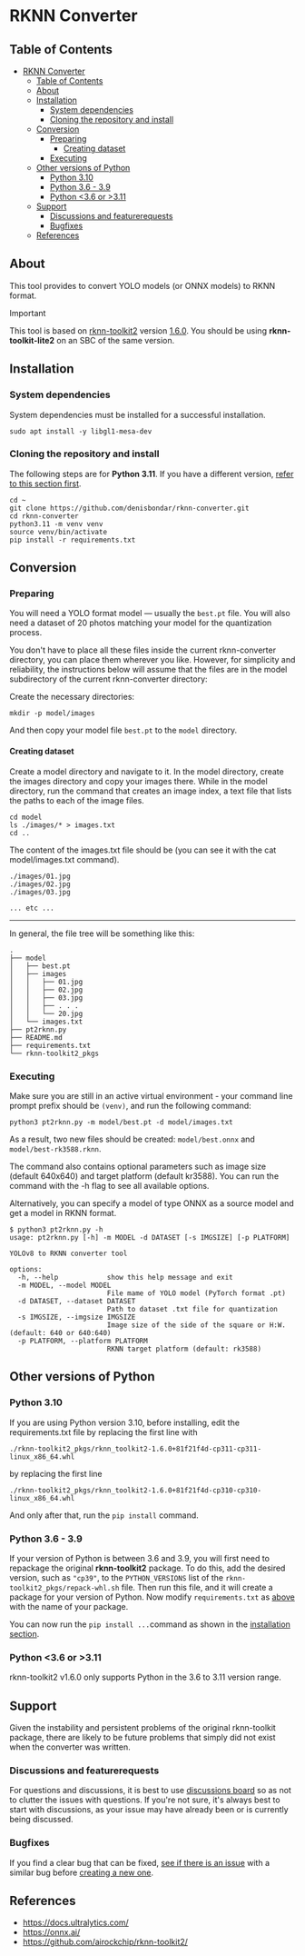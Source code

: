 # RKNN Converter
## Table of Contents
<!-- TOC -->
* [RKNN Converter](#rknn-converter)
  * [Table of Contents](#table-of-contents)
  * [About](#about)
  * [Installation](#installation)
    * [System dependencies](#system-dependencies)
    * [Cloning the repository and install](#cloning-the-repository-and-install)
  * [Conversion](#conversion)
    * [Preparing](#preparing)
      * [Creating dataset](#creating-dataset)
    * [Executing](#executing)
  * [Other versions of Python](#other-versions-of-python)
    * [Python 3.10](#python-310)
    * [Python 3.6 - 3.9](#python-36---39)
    * [Python <3.6 or >3.11](#python-36-or-311)
  * [Support](#support)
    * [Discussions and featurerequests](#discussions-and-featurerequests)
    * [Bugfixes](#bugfixes)
  * [References](#references)
<!-- TOC -->

## About
This tool provides to convert YOLO models (or ONNX models) to RKNN format.

> [!IMPORTANT]  
> This tool is based on [rknn-toolkit2](https://github.com/airockchip/rknn-toolkit2) version [1.6.0](https://github.com/airockchip/rknn-toolkit2/tree/v1.6.0).
> You should be using **rknn-toolkit-lite2** on an SBC of the same version.

## Installation
### System dependencies
System dependencies must be installed for a successful installation.
```shell
sudo apt install -y libgl1-mesa-dev
```

### Cloning the repository and install
The following steps are for **Python 3.11**. If you have a different version, [refer to this section first](#other-versions-of-python).
```shell
cd ~
git clone https://github.com/denisbondar/rknn-converter.git
cd rknn-converter
python3.11 -m venv venv
source venv/bin/activate
pip install -r requirements.txt
```

## Conversion
### Preparing
You will need a YOLO format model — usually the `best.pt` file.
You will also need a dataset of 20 photos matching your model for the quantization process.

You don't have to place all these files inside the current rknn-converter directory, you can place them wherever you like.
However, for simplicity and reliability, the instructions below will assume that the files are in the model subdirectory of the current rknn-converter directory:

Create the necessary directories:
```shell
mkdir -p model/images
```
And then copy your model file `best.pt` to the `model` directory.

#### Creating dataset
Create a model directory and navigate to it. In the model directory, create the images directory and copy your images there.
While in the model directory, run the command that creates an image index, a text file that lists the paths to each of the image files.
```shell
cd model
ls ./images/* > images.txt
cd ..
```
The content of the images.txt file should be (you can see it with the cat model/images.txt command).
```text
./images/01.jpg
./images/02.jpg
./images/03.jpg

... etc ...
```

---
In general, the file tree will be something like this:
```text
.
├── model
│   ├── best.pt
│   ├── images
│   │   ├── 01.jpg
│   │   ├── 02.jpg
│   │   ├── 03.jpg
│   │   ├── . . .
│   │   └── 20.jpg
│   └── images.txt
├── pt2rknn.py
├── README.md
├── requirements.txt
└── rknn-toolkit2_pkgs
```

### Executing
Make sure you are still in an active virtual environment - your command line prompt prefix should be `(venv)`, and run the following command:
```shell
python3 pt2rknn.py -m model/best.pt -d model/images.txt
```
As a result, two new files should be created: `model/best.onnx` and `model/best-rk3588.rknn`.

The command also contains optional parameters such as image size (default 640x640) and target platform (default kr3588).
You can run the command with the -h flag to see all available options.

Alternatively, you can specify a model of type ONNX as a source model and get a model in RKNN format.

```text
$ python3 pt2rknn.py -h
usage: pt2rknn.py [-h] -m MODEL -d DATASET [-s IMGSIZE] [-p PLATFORM]

YOLOv8 to RKNN converter tool

options:
  -h, --help            show this help message and exit
  -m MODEL, --model MODEL
                        File mame of YOLO model (PyTorch format .pt)
  -d DATASET, --dataset DATASET
                        Path to dataset .txt file for quantization
  -s IMGSIZE, --imgsize IMGSIZE
                        Image size of the side of the square or H:W. (default: 640 or 640:640)
  -p PLATFORM, --platform PLATFORM
                        RKNN target platform (default: rk3588)
```

## Other versions of Python
### Python 3.10
If you are using Python version 3.10, before installing, edit the requirements.txt file by replacing the first line with
```text
./rknn-toolkit2_pkgs/rknn_toolkit2-1.6.0+81f21f4d-cp311-cp311-linux_x86_64.whl
```
by replacing the first line
```text
./rknn-toolkit2_pkgs/rknn_toolkit2-1.6.0+81f21f4d-cp310-cp310-linux_x86_64.whl
```
And only after that, run the `pip install` command.

### Python 3.6 - 3.9
If your version of Python is between 3.6 and 3.9, you will first need to repackage the original **rknn-toolkit2** package.
To do this, add the desired version, such as `"cp39"`, to the `PYTHON_VERSIONS` list of the `rknn-toolkit2_pkgs/repack-whl.sh` file.
Then run this file, and it will create a package for your version of Python.
Now modify `requirements.txt` as [above](#python-310) with the name of your package.

You can now run the `pip install ...`command as shown in the [installation section](#cloning-the-repository-and-install).

### Python <3.6 or >3.11
rknn-toolkit2 v1.6.0 only supports Python in the 3.6 to 3.11 version range.

## Support
Given the instability and persistent problems of the original rknn-toolkit package, there are likely to be future problems that simply did not exist when the converter was written.

### Discussions and featurerequests
For questions and discussions, it is best to use [discussions board](../../discussions) so as not to clutter the issues with questions.
If you're not sure, it's always best to start with discussions, as your issue may have already been or is currently being discussed.

### Bugfixes
If you find a clear bug that can be fixed, [see if there is an issue](../../issues) with a similar bug before [creating a new one](../../issues/new).

## References
* <https://docs.ultralytics.com/>
* <https://onnx.ai/>
* <https://github.com/airockchip/rknn-toolkit2/>
